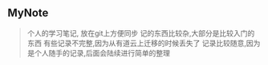 ## MyNote
> 个人的学习笔记, 放在git上方便同步
> 记的东西比较杂,大部分是比较入门的东西
> 有些记录不完整,因为从有道云上迁移的时候丢失了
> 记录比较随意,因为是个人随手的记录,后面会陆续进行简单的整理